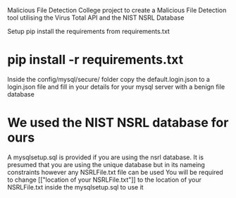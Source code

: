 Malicious File Detection
College project to create a Malicious File Detection tool utilising the Virus Total API and the NIST NSRL Database


Setup
pip install the requirements from requirements.txt
# pip install -r requirements.txt

Inside the config/mysql/secure/ folder copy the default.login.json to a login.json file and fill in your details for your mysql server with a benign file database
# We used the NIST NSRL database for ours
A mysqlsetup.sql is provided if you are using the nsrl database. It is presumed that you are using the unique database but in its nameing constraints however any NSRLFile.txt file can be used
You will be required to change [["location of your NSRLFile.txt"]] to the location of your NSRLFile.txt inside the mysqlsetup.sql to use it